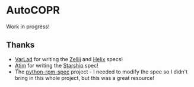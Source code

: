 # AutoCOPR

Work in progress!

## Thanks
- [VarLad](https://gitlab.com/VarLad/rpm-specs) for writing the
  [Zellij](https://zellij.dev/) and [Helix](https://helix-editor.com/) specs!
- [Atim](https://copr.fedorainfracloud.org/coprs/atim/starship/) for writing the
  [Starship](https://starship.rs/) spec!
- The [python-rpm-spec](https://github.com/bkircher/python-rpm-spec) project -
  I needed to modify the spec so I didn't bring in this whole project, but this
  was a great resource!